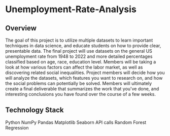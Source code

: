 # Unemployment-Rate-Analysis
## Overview
The goal of this project is to utilize multiple datasets to learn important techniques in data science, and educate students on how to provide clear, presentable data. The final project will use datasets on the general US unemployment rate from 1948 to 2022 and more detailed percentages classified based on age, race, education level. Members will be taking a look at how various factors can affect the labor market, as well as discovering related social inequalities. Project members will decide how you will analyze the datasets, which features you want to research on, and how the social problems can potentially be solved. Members will ultimately create a final deliverable that summarizes the work that you've done, and interesting conclusions you have found over the course of a few weeks. 
## Technology Stack
Python
NumPy
Pandas
Matplotlib
Seaborn
API calls
Random Forest
Regression
